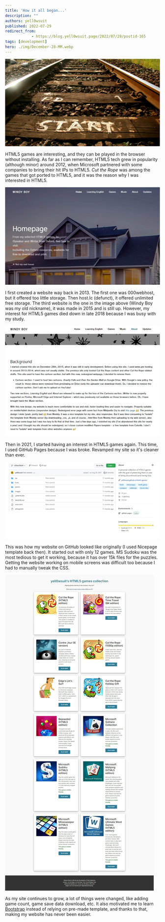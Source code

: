 ```yaml
---
title: 'How it all began...'
description: ""
authors: yell0wsuit
published: 2022-07-29
redirect_from: 
            - https://blog.yell0wsuit.page/2022/07/29/postid-165
tags: [development]
hero: ./img/December-28-MM.webp
---
```


![](./img/December-28-MM.webp)

HTML5 games are interesting, and they can be played in the browser without installing. As far as I can remember, HTML5 tech grew in popularity (although minor) around 2012, when Microsoft partnered with some companies to bring their hit IPs to HTML5. _Cut the Rope_ was among the games that got ported to HTML5, and it was the reason why I was interested in HTML5.

<!--truncate-->

![](./img/wp-content-uploads-2022-07-oldsite2.webp)

I first created a website way back in 2013. The first one was 000webhost, but it offered too little storage. Then host.lc (defunct), it offered unlimited free storage. The third website is the one in the image above (Windy Boy was my old nickname), it was made in 2015 and is still up. However, my interest for HTML5 games died down in late 2018 because I was busy with my study.

![](./img/oldsite2_1.webp)

Then in 2021, I started having an interest in HTML5 games again. This time, I used GitHub Pages because I was broke. Revamped my site so it's cleaner than ever.

![](./img/github.webp)

This was how my website on GitHub looked like originally (I used Nicepage template back then). It started out with only 12 games. MS Sudoku was the most tedious to get it working, because it has over 15k files for the puzzles. Getting the website working on mobile screens was difficult too because I had to manually tweak the CSS.

![](./img/Web-capture_29-7-2022_164750_.webp)

As my site continues to grow, a lot of things were changed, like adding game count, game save data download, etc. It also motivated me to learn [Bootstrap](https://getbootstrap.com/) instead of relying on pre-made template, and thanks to that, making my website has never been easier.
